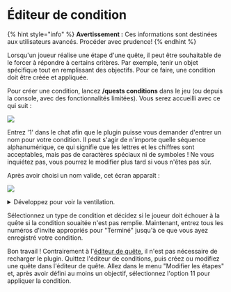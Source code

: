 # Éditeur de condition

{% hint style="info" %}
**Avertissement :** Ces informations sont destinées aux utilisateurs avancés. Procéder avec prudence!
{% endhint %}

Lorsqu'un joueur réalise une étape d'une quête, il peut être souhaitable de le forcer à répondre à certains critères. Par exemple, tenir un objet spécifique tout en remplissant des objectifs. Pour ce faire, une condition doit être créée et appliquée.

Pour créer une condition, lancez **/quests conditions** dans le jeu (ou depuis la console, avec des fonctionnalités limitées). Vous serez accueilli avec ce qui suit :

![](https://camo.githubusercontent.com/7c7cf8db7760543f731b49ec61ef1651886830e96b79c7ce4afb6741f53bb7dc/68747470733a2f2f692e696d6775722e636f6d2f6c7148626f4b492e706e67)

Entrez '1' dans le chat afin que le plugin puisse vous demander d'entrer un nom pour votre condition. Il peut s'agir de n'importe quelle séquence alphanumérique, ce qui signifie que les lettres et les chiffres sont acceptables, mais pas de caractères spéciaux ni de symboles ! Ne vous inquiétez pas, vous pourrez le modifier plus tard si vous n'êtes pas sûr.

Après avoir choisi un nom valide, cet écran apparaît :

![](https://camo.githubusercontent.com/23267d859c71ffcb3cd6f4123060c813a2d75817eb8c8a1f535f17c7f4fc2338/68747470733a2f2f692e696d6775722e636f6d2f455379363872492e706e67)

<details>

<summary>Développez pour voir la ventilation.</summary>

1. Change the name of your condition
2. Ride an entity or [Citizens](https://pikamug.gitbook.io/quests/v/french-francais/debutant/dependencies#citizens) NPC
3. Own permission, hold item in main hand, or wear items as armor
4. Stay within world, stay within ticks, stay within biome, or stay within WorldGuard region
5. Whether placeholder value is true
6. Whether to fail quest if condition not met
7. Finish working on your condition
8. Discard all work on your condition

</details>

Sélectionnez un type de condition et décidez si le joueur doit échouer à la quête si la condition souaitée n'est pas remplie. Maintenant, entrez tous les numéros d'invite appropriés pour "Terminé" jusqu'à ce que vous ayez enregistré votre condition.

Bon travail ! Contrairement à l'[éditeur de quête](../setup/quests-editor.md), il n'est pas nécessaire de recharger le plugin. Quittez l'éditeur de conditions, puis créez ou modifiez une quête dans l'éditeur de quête. Allez dans le menu "Modifier les étapes" et, après avoir défini au moins un objectif, sélectionnez l'option 11 pour appliquer la condition.

